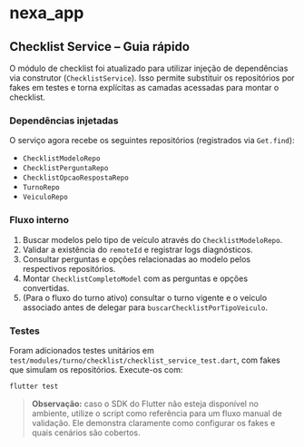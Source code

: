 # nexa_app

## Checklist Service – Guia rápido

O módulo de checklist foi atualizado para utilizar injeção de dependências via
construtor (`ChecklistService`). Isso permite substituir os repositórios por
fakes em testes e torna explícitas as camadas acessadas para montar o
checklist.

### Dependências injetadas

O serviço agora recebe os seguintes repositórios (registrados via `Get.find`):

- `ChecklistModeloRepo`
- `ChecklistPerguntaRepo`
- `ChecklistOpcaoRespostaRepo`
- `TurnoRepo`
- `VeiculoRepo`

### Fluxo interno

1. Buscar modelos pelo tipo de veículo através do `ChecklistModeloRepo`.
2. Validar a existência do `remoteId` e registrar logs diagnósticos.
3. Consultar perguntas e opções relacionadas ao modelo pelos respectivos
   repositórios.
4. Montar `ChecklistCompletoModel` com as perguntas e opções convertidas.
5. (Para o fluxo do turno ativo) consultar o turno vigente e o veículo
   associado antes de delegar para `buscarChecklistPorTipoVeiculo`.

### Testes

Foram adicionados testes unitários em
`test/modules/turno/checklist/checklist_service_test.dart`, com fakes que
simulam os repositórios. Execute-os com:

```bash
flutter test
```

> **Observação:** caso o SDK do Flutter não esteja disponível no ambiente,
> utilize o script como referência para um fluxo manual de validação. Ele
> demonstra claramente como configurar os fakes e quais cenários são cobertos.
